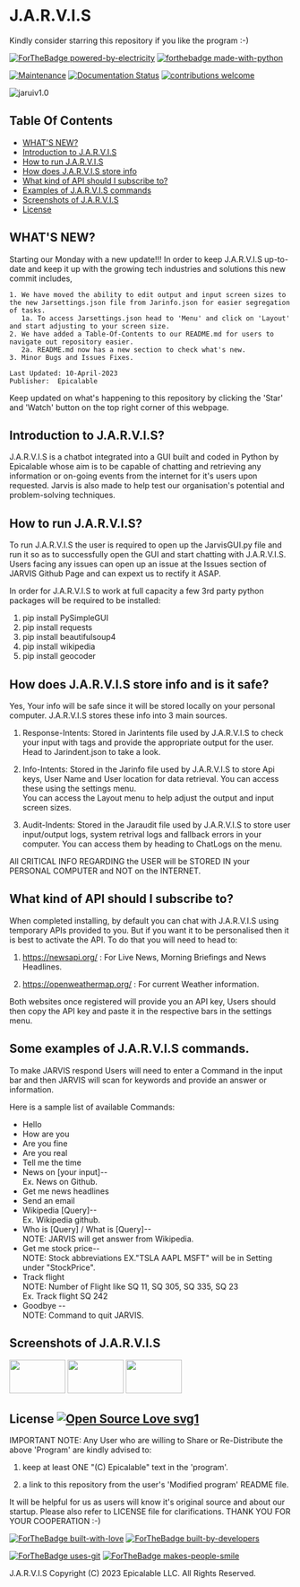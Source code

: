 # J.A.R.V.I.S

Kindly consider starring this repository if you like the program :-)

[![ForTheBadge powered-by-electricity](http://ForTheBadge.com/images/badges/powered-by-electricity.svg)](https://github.com/Epicalable/JARVIS-GUI)
[![forthebadge made-with-python](http://ForTheBadge.com/images/badges/made-with-python.svg)](https://www.python.org/) 

[![Maintenance](https://img.shields.io/badge/Maintained%3F-yes-green.svg)](https://github.com/Epicalable/JARVIS-GUI) [![Documentation Status](https://readthedocs.org/projects/ansicolortags/badge/?version=latest)](https://github.com/Epicalable/JARVIS-GUI) [![contributions welcome](https://img.shields.io/badge/contributions-welcome-brightgreen.svg?style=flat)](https://github.com/Epicalable/JARVIS-GUI/issues)

![jaruiv1.0](https://user-images.githubusercontent.com/69076784/180637424-8d2737c9-ead7-4d65-a8e8-a2c36d9474e8.png)


## Table Of Contents
- [WHAT'S NEW?](#whats-new)
- [Introduction to J.A.R.V.I.S](#introduction-to-jarvis)
- [How to run J.A.R.V.I.S](#how-to-run-jarvis)
- [How does J.A.R.V.I.S store info](#how-does-jarvis-store-info-and-is-it-safe)
- [What kind of API should I subscribe to?](#what-kind-of-api-should-i-subscribe-to)
- [Examples of J.A.R.V.I.S commands](#some-examples-of-jarvis-commands)
- [Screenshots of J.A.R.V.I.S](#screenshots-of-jarvis)
- [License](#license-open-source-love-svg1)


## WHAT'S NEW?
Starting our Monday with a new update!!! In order to keep J.A.R.V.I.S up-to-date and keep it up with the growing tech industries and solutions this new commit includes,
```
1. We have moved the ability to edit output and input screen sizes to the new Jarsettings.json file from Jarinfo.json for easier segregation of tasks.  
   1a. To access Jarsettings.json head to 'Menu' and click on 'Layout' and start adjusting to your screen size.
2. We have added a Table-Of-Contents to our README.md for users to navigate out repository easier.
   2a. README.md now has a new section to check what's new.
3. Minor Bugs and Issues Fixes.  

Last Updated: 10-April-2023
Publisher:  Epicalable
```
Keep updated on what's happening to this repository by clicking the 'Star' and 'Watch' button on the top right corner of this webpage.



## Introduction to J.A.R.V.I.S?
J.A.R.V.I.S is a chatbot integrated into a GUI built and coded in Python by Epicalable whose aim is to be capable of chatting and retrieving any information or on-going events from the internet for it's users upon requested. Jarvis is also made to help test our organisation's potential and problem-solving techniques.



## How to run J.A.R.V.I.S?
To run J.A.R.V.I.S the user is required to open up the JarvisGUI.py file and run it so as to successfully open the GUI and start chatting with J.A.R.V.I.S.
Users facing any issues can open up an issue at the Issues section of JARVIS Github Page and can expext us to rectify it ASAP.  

In order for J.A.R.V.I.S to work at full capacity a few 3rd party python packages will be required to be installed:
1. pip install PySimpleGUI
2. pip install requests
3. pip install beautifulsoup4
4. pip install wikipedia
5. pip install geocoder



## How does J.A.R.V.I.S store info and is it safe?
Yes, Your info will be safe since it will be stored locally on your personal computer. J.A.R.V.I.S stores these info into 3 main sources.

1. Response-Intents: Stored in Jarintents file used by J.A.R.V.I.S to check your input with tags and provide the appropriate output for the user. Head to Jarindent.json to take a look.

2. Info-Intents: Stored in the Jarinfo file used by J.A.R.V.I.S to store Api keys, User Name and User location for data retrieval. You can access these using the settings menu.  
You can access the Layout menu to help adjust the output and input screen sizes.

3. Audit-Indents: Stored in the Jaraudit file used by J.A.R.V.I.S to store user input/output logs, system retrival logs and fallback errors in your computer. You can access them by heading to ChatLogs on the menu.

All CRITICAL INFO REGARDING the USER will be STORED IN your PERSONAL COMPUTER and NOT on the INTERNET.



## What kind of API should I subscribe to?
When completed installing, by default you can chat with J.A.R.V.I.S using temporary APIs provided to you. But if you want it to be personalised then it is best to activate the API. To do that you will need to head to:

1. https://newsapi.org/ : For Live News, Morning Briefings and News Headlines.

2. https://openweathermap.org/ : For current Weather information.

Both websites once registered will provide you an API key, Users should then copy the API key and paste it in the respective bars in the settings menu.



## Some examples of J.A.R.V.I.S commands.
To make JARVIS respond Users will need to enter a Command in the input bar and then JARVIS will scan for keywords and provide an answer or information.

Here is a sample list of available Commands:
* Hello
* How are you
* Are you fine
* Are you real
* Tell me the time
* News on [your input]--  
    Ex. News on Github.
* Get me news headlines
* Send an email
* Wikipedia [Query]--  
    Ex. Wikipedia github.
* Who is [Query] / What is [Query]--  
    NOTE: JARVIS will get answer from Wikipedia.
* Get me stock price--  
    NOTE: Stock abbreviations EX."TSLA AAPL MSFT" will be in Setting under "StockPrice".
* Track flight <Flight Number>  
    NOTE: Number of Flight like SQ 11, SQ 305, SQ 335, SQ 23   
    Ex. Track flight SQ 242
* Goodbye --  
    NOTE: Command to quit JARVIS.



## Screenshots of J.A.R.V.I.S
<img src="https://user-images.githubusercontent.com/69076784/180637424-8d2737c9-ead7-4d65-a8e8-a2c36d9474e8.png" width="100" height="60"> <img src="https://user-images.githubusercontent.com/69076784/206891927-da7d86b8-e3df-4922-a887-7be46cc94070.png" width="100" height="60"> <img src="https://user-images.githubusercontent.com/69076784/210161820-44109b56-a2bf-4410-a90d-a3ded829dfb2.png" width="100" height="60">



## License [![Open Source Love svg1](https://badges.frapsoft.com/os/v1/open-source.svg?v=103)](https://github.com/Epicalable/)
IMPORTANT NOTE: Any User who are willing to Share or Re-Distribute the above 'Program' are kindly advised to:

1. keep at least ONE "(C) Epicalable" text in the 'program'.

2. a link to this repository from the user's 'Modified program' README file. 

It will be helpful for us as users will know it's original source and about our startup.
Please also refer to LICENSE file for clarifications. 
THANK YOU FOR YOUR COOPERATION :-)

[![ForTheBadge built-with-love](http://ForTheBadge.com/images/badges/built-with-love.svg)](https://github.com/Epicalable/)
[![ForTheBadge built-by-developers](http://ForTheBadge.com/images/badges/built-by-developers.svg)](https://github.com/MahaMohan/)

[![ForTheBadge uses-git](http://ForTheBadge.com/images/badges/uses-git.svg)](https://GitHub.com/) 
[![ForTheBadge makes-people-smile](http://ForTheBadge.com/images/badges/makes-people-smile.svg)](https://github.com/Epicalable/)

J.A.R.V.I.S Copyright (C) 2023 Epicalable LLC. All Rights Reserved.